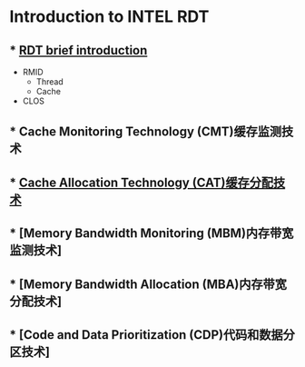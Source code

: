 # Introduction to INTEL RDT
## * [RDT brief introduction](https://github.com/pengfwan0317/Intel-RDT/blob/master/Resource%20Director%20Technology)
* RMID
	* Thread
	* Cache
* CLOS
## * Cache Monitoring Technology (CMT)缓存监测技术 <br>
## * [Cache Allocation Technology (CAT)缓存分配技术](https://github.com/pengfwan0317/Intel-RDT/blob/master/CAT/Cache%20Allocation%20Technology)
## * [Memory Bandwidth Monitoring (MBM)内存带宽监测技术]
## * [Memory Bandwidth Allocation (MBA)内存带宽分配技术]
## * [Code and Data Prioritization (CDP)代码和数据分区技术]
